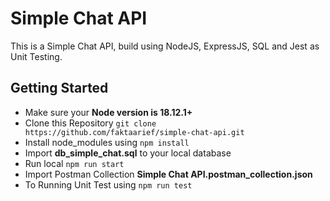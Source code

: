 # Simple Chat API


This is a Simple Chat API, build using NodeJS, ExpressJS, SQL and Jest  as Unit Testing.

## Getting Started

- Make sure your **Node version is 18.12.1+**
- Clone this Repository ```git clone https://github.com/faktaarief/simple-chat-api.git```
- Install node_modules using ```npm install```
- Import **db_simple_chat.sql** to your local database
- Run local ```npm run start```
- Import Postman Collection **Simple Chat API.postman_collection.json**
- To Running Unit Test using ```npm run test```
